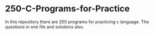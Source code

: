 # 250-C-Programs-for-Practice
In this repository there are 250 programs for practicing c language. The questions in one file and solutions also.
